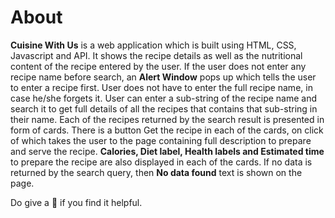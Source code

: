 # About

<b>Cuisine With Us</b> is a web application which is built using HTML, CSS, Javascript and API. It shows the recipe details as well as the nutritional content of the recipe entered by the user. If the user does not enter any recipe name before search, an **Alert Window** pops up which tells the user to enter a recipe first. User does not have to enter the full recipe name, in case he/she forgets it. User can enter a sub-string of the recipe name and search it to get full details of all the recipes that contains that sub-string in their name. Each of the recipes returned by the search result is presented in form of cards. There is a button Get the recipe in each of the cards, on click of which takes the user to the page containing full description to prepare and serve the recipe. **Calories, Diet label, Health labels and Estimated time** to prepare the recipe are also displayed in each of the cards. If no data is returned by the search query, then **No data found** text is shown on the page.

Do give a 🌟 if you find it helpful.
